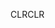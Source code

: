 <span data-ttu-id="906bd-101">CLR</span><span class="sxs-lookup"><span data-stu-id="906bd-101">CLR</span></span>